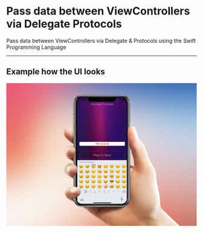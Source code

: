 # Pass data between ViewControllers via Delegate Protocols
Pass data between ViewControllers via Delegate & Protocols using the Swift Programming Language
___
## Example how the UI looks
<img src="Images/SendDataBetweenVC.jpg" width="800" >
